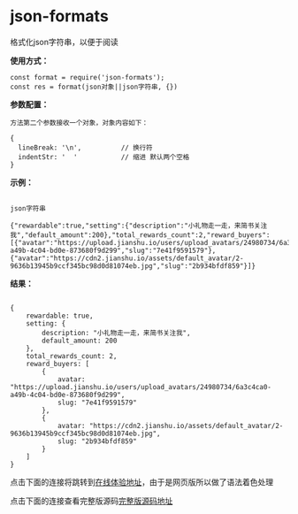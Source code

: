 # json-formats
  格式化json字符串，以便于阅读

**使用方式：**
````
const format = require('json-formats');
const res = format(json对象||json字符串, {})
````
**参数配置：**
````
方法第二个参数接收一个对象，对象内容如下：

{
  lineBreak: '\n',          // 换行符
  indentStr: '  '           // 缩进 默认两个空格
}
````
**示例：**
```

json字符串

{"rewardable":true,"setting":{"description":"小礼物走一走，来简书关注我","default_amount":200},"total_rewards_count":2,"reward_buyers":[{"avatar":"https://upload.jianshu.io/users/upload_avatars/24980734/6a3c4ca0-a49b-4c04-bd0e-873680f9d299","slug":"7e41f9591579"},{"avatar":"https://cdn2.jianshu.io/assets/default_avatar/2-9636b13945b9ccf345bc98d0d81074eb.jpg","slug":"2b934bfdf859"}]}
```

**结果：**
````

{
    rewardable: true,
    setting: {
        description: "小礼物走一走，来简书关注我",
        default_amount: 200
    },
    total_rewards_count: 2,
    reward_buyers: [
        {
            avatar: "https://upload.jianshu.io/users/upload_avatars/24980734/6a3c4ca0-a49b-4c04-bd0e-873680f9d299",
            slug: "7e41f9591579"
        },
        {
            avatar: "https://cdn2.jianshu.io/assets/default_avatar/2-9636b13945b9ccf345bc98d0d81074eb.jpg",
            slug: "2b934bfdf859"
        }
    ]
}
````


点击下面的连接将跳转到[在线体验地址](https://etctest.cyzl.com/hello_json 'HelloJSON')，由于是网页版所以做了语法着色处理

点击下面的连接查看完整版源码[完整版源码地址](https://github.com/llf137224350/hello_json 'HelloJSON')

